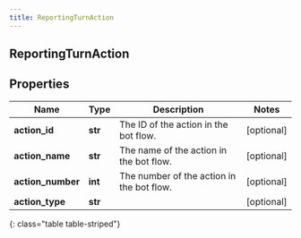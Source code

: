 ```yaml
---
title: ReportingTurnAction
---
```

## ReportingTurnAction

## Properties

|Name | Type | Description | Notes|
|------------ | ------------- | ------------- | -------------|
| **action_id** | **str** | The ID of the action in the bot flow. | [optional] |
| **action_name** | **str** | The name of the action in the bot flow. | [optional] |
| **action_number** | **int** | The number of the action in the bot flow. | [optional] |
| **action_type** | **str** |  | [optional] |
{: class="table table-striped"}


